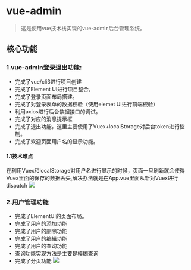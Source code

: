 # vue-admin

> 这是使用vue技术栈实现的vue-admin后台管理系统。





## 核心功能
### 1.vue-admin登录退出功能:
- 完成了vue/cli3进行项目创建
- 完成了Element UI进行项目整合。
- 完成了登录页面布局搭建。
- 完成了对登录表单的数据校验（使用elemet UI进行前端校验）
- 利用axios进行后台数据接口的调试。
- 完成了对应的消息提示框
- 完成了退出功能，这里主要使用了Vuex+localStorage对后台token进行控制。
- 完成了欢迎页面用户名的显示功能。
#### 1.1技术难点
在利用Vuex和localStorage对用户名进行显示的时候，页面一旦刷新就会使得Vuex里面的保存的数据丢失,解决办法就是在App.vue里面从新对Vuex进行dispatch
![](https://cdn.jsdelivr.net/gh/lijiaxu1996/img-hosting@master//vue16.gif)
### 2.用户管理功能
- 完成了ElementUI的页面布局。
- 完成了用户的添加功能
- 完成了用户的删除功能
- 完成了用户的编辑功能
- 完成了用户的查询功能
- 查询功能实现方法是主要是模糊查询
- 完成了分页功能
![](https://cdn.jsdelivr.net/gh/lijiaxu1996/img-hosting@master//vue17.gif)
